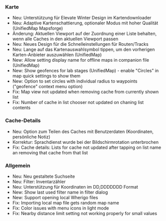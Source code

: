 ### Karte
- Neu: Unterstützung für Elevate Winter Design im Kartendownloader
- Neu: Adaptive Kartenschattierung, optionaler Modus mit hoher Qualität (UnifiedMap Mapsforge)
- Änderung: Aktuellen Viewport auf der Zuordnung einer Liste behalten, wenn alle Caches in den aktuellen Viewport passen
- Neu: Neues Design für die Schnelleinstellungen für Routen/Tracks
- Neu: Lange auf das Kartenauswahlsymbol tippen, um den vorherigen Karten-Anbieter auszuwählen (UnifiedMap)
- New: Allow setting display name for offline maps in companion file (UnifiedMap)
- New: Show geofences for lab stages (UnifiedMap) - enable "Circles" in map quick settings to show them
- New: Option to set circles with individual radius to waypoints ("geofence" context menu option)
- Fix: Map view not updated when removing cache from currently shown list
- Fix: Number of cache in list chooser not updated on chaning list contents

### Cache-Details
- Neu: Option zum Teilen des Caches mit Benutzerdaten (Koordinaten, persönliche Notiz)
- Korrektur: Sprachdienst wurde bei der Bildschirmrotation unterbrochen
- Fix: Cache details: Lists for cache not updated after tapping on list name an removing that cache from that list

### Allgemein
- Neu: Neu gestaltete Suchseite
- Neu: Filter: Inventarzähler
- Neu: Unterstützung für Koordinaten im DD,DDDDDDD Format
- New: Show last used filter name in filter dialog
- New: Support opening local Wherigo files
- Fix: Importing local map file gets random map name
- Fix: Color issues with menu icons in light mode
- Fix: Nearby distance limit setting not working properly for small values
